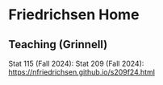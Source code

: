 # Friedrichsen Home

## Teaching (Grinnell)
Stat 115 (Fall 2024): 
Stat 209 (Fall 2024): https://nfriedrichsen.github.io/s209f24.html
